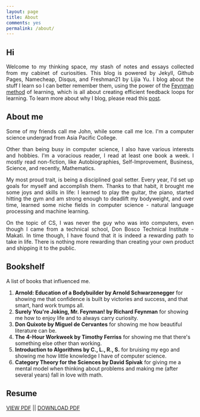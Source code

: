 ```yaml
---
layout: page
title: About
comments: yes
permalink: /about/
---
```



## Hi
<p align="justify">Welcome to my thinking space, my stash of notes and essays collected from my cabinet of curiosities. This blog is powered by Jekyll, Github Pages, Namecheap, Disqus, and Freshman21 by Lijia Yu. I blog about the stuff I learn so I can better remember them, using the power of the <a href="https://curiosity.com/topics/learn-anything-in-four-steps-with-the-feynman-technique-curiosity/">Feynman method</a> of learning, which is all about creating efficient feedback loops for learning. To learn more about why I blog, please read this <a href="http://johnamata.com/misc/2016/06/23/i-blog-because.html">post</a>.</p>

## About me
<p align="justify">Some of my friends call me John, while some call me Ice. I'm a computer science undergrad from Asia Pacific College.</p>

<p align="justify">Other than being busy in computer science, I also have various interests and hobbies. I'm a voracious reader, I read at least one book a week. I mostly read non-fiction, like Autobiographies, Self-Improvement, Business, Science, and recently, Mathematics.</p>

<p align="justify">My most proud trait, is being a disciplined goal setter. Every year, I'd set up goals for myself and accomplish them. Thanks to that habit, it brought me some joys and skills in life: I learned to play the guitar, the piano, started hitting the gym and am strong enough to deadlift my bodyweight, and over time, learned some niche fields in computer science - natural language processing and machine learning.</p>

<p align="justify">On the topic of CS, I was never the guy who was into computers, even though I came from a technical school, Don Bosco Technical Institute - Makati. In time though, I have found that it is indeed a rewarding path to take in life. There is nothing more rewarding than creating your own product and shipping it to the public.</p>

<h2>Bookshelf</h2>
<p align="justify">A list of books that influenced me.</p>
<ol>
	<li><strong>Arnold: Education of a Bodybuilder by Arnold Schwarzenegger</strong> for showing me that confidence is built by victories and success, and that smart, hard work trumps all.</li>
	<li><strong>Surely You're Joking, Mr. Feynman! by Richard Feynman</strong> for showing me how to enjoy life and to always carry curiosity.</li>
	<li><strong>Don Quixote by Miguel de Cervantes</strong> for showing me how beautiful literature can be.</li>
	<li><strong>The 4-Hour Workweek by Timothy Ferriss</strong> for showing me that there's something else other than working.</li>
	<li><strong>Introduction to Algorithms by C., L., R., S.</strong> for bruising my ego and showing me how little knowledge I have of computer science.</li>
	<li><strong>Category Theory for the Sciences by David Spivak</strong> for giving me a mental model when thinking about problems and making me (after several years) fall in love with math.</li>
</ol>

<h2>Resume</h2>
<p align="justify"><a href="/docs/jpamata-resume.pdf">VIEW PDF</a> || <a href="/docs/jpamata-resume.pdf" download>DOWNLOAD PDF</a></p>
